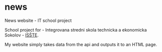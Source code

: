 # news
News website - IT school project

School project for - Integrovana stredni skola technicka a ekonomicka Sokolov - [ISŠTE](https://isste.cz).

My website simply takes data from the api and outputs it to an HTML page.
